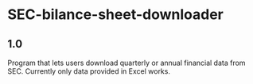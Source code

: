 # SEC-bilance-sheet-downloader

<h2> 1.0 </h2>
Program that lets users download quarterly or annual financial data from SEC. Currently only data provided in Excel works.
